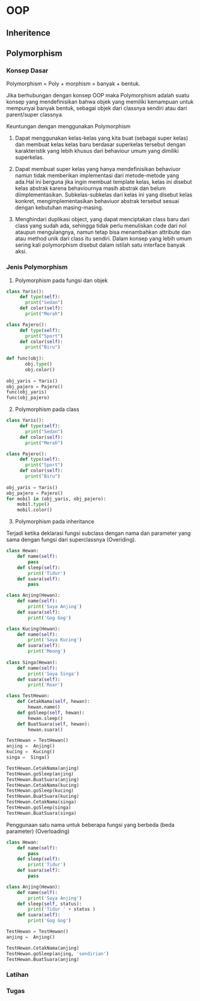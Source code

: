 
# OOP

## Inheritence

## Polymorphism
### Konsep Dasar
Polymorphism = Poly + morphism = banyak + bentuk.

Jika berhubungan dengan konsep OOP maka Polymorphism adalah suatu konsep yang mendefinisikan bahwa objek yang memiliki kemampuan untuk mempunyai banyak bentuk, sebagai objek dari classnya sendiri atau dari parent/super classnya.

Keuntungan dengan menggunakan Polymorphism

1. Dapat menggunakan kelas-kelas yang kita buat (sebagai super kelas) dan membuat kelas kelas baru berdasar superkelas tersebut dengan karakteristik yang lebih khusus dari behaviour umum yang dimiliki superkelas.

2. Dapat membuat super kelas yang hanya mendefinisikan behaviuor namun tidak memberikan implementasi dari metode-metode yang ada.Hal ini berguna jika ingin membuat template kelas, kelas ini disebut kelas abstrak karena behaviournya masih abstrak dan belum diimplementasikan. Subkelas-subkelas dari kelas ini yang disebut kelas konkret, mengimplementasikan behaviuor abstrak tersebut sesuai dengan kebutuhan masing-masing.

3. Menghindari duplikasi object, yang dapat menciptakan class baru dari class yang sudah ada, sehingga tidak perlu menuliskan code dari nol ataupun mengulangnya, namun tetap bisa menambahkan attribute dan atau method unik dari class itu sendiri. Dalam konsep yang lebih umum sering kali polymorphism disebut dalam istilah satu interface banyak aksi.


### Jenis Polymorphism
1. Polymorphism pada fungsi dan objek

```python
class Yaris(): 
     def type(self): 
       print("Sedan") 
     def color(self):
       print("Merah") 

class Pajero(): 
     def type(self): 
       print("Sport") 
     def color(self): 
       print("Biru") 
      
def func(obj): 
       obj.type() 
       obj.color()
        
obj_yaris = Yaris() 
obj_pajero = Pajero() 
func(obj_yaris) 
func(obj_pajero)
```

2. Polymorphism pada class


```python
class Yaris(): 
     def type(self): 
       print("Sedan") 
     def color(self):
       print("Merah") 

class Pajero(): 
     def type(self): 
       print("Sport") 
     def color(self): 
       print("Biru") 
        
obj_yaris = Yaris() 
obj_pajero = Pajero() 
for mobil in (obj_yaris, obj_pajero):
    mobil.type()
    mobil.color()
```

3. Polymorphism pada inheritance

Terjadi ketika deklarasi fungsi subclass dengan nama dan parameter yang sama dengan fungsi dari superclassnya (Overiding).

```python
class Hewan:
    def name(self):
        pass
    def sleep(self):
        print('Tidur')
    def suara(self):
        pass

class Anjing(Hewan):
    def name(self):
        print('Saya Anjing')
    def suara(self):
        print('Gog Gog')

class Kucing(Hewan):
    def name(self):
        print('Saya Kucing')
    def suara(self):
        print('Meong')
    
class Singa(Hewan):
    def name(self):
        print('Saya Singa')
    def suara(self):
        print('Roar')

class TestHewan:
    def CetakNama(self, hewan):
        hewan.name()
    def goSleep(self, hewan):
        hewan.sleep()
    def BuatSuara(self, hewan):
        hewan.suara()

TestHewan = TestHewan()
anjing =  Anjing()
kucing =  Kucing()
singa =  Singa()

TestHewan.CetakNama(anjing)
TestHewan.goSleep(anjing)
TestHewan.BuatSuara(anjing)
TestHewan.CetakNama(kucing)
TestHewan.goSleep(kucing)
TestHewan.BuatSuara(kucing)
TestHewan.CetakNama(singa)
TestHewan.goSleep(singa)
TestHewan.BuatSuara(singa)
```

Penggunaan satu nama untuk beberapa fungsi yang berbeda (beda parameter) (Overloading)

```python
class Hewan:
    def name(self):
        pass
    def sleep(self):
        print('Tidur')
    def suara(self):
        pass

class Anjing(Hewan):
    def name(self):
        print('Saya Anjing')
    def sleep(self, status):
        print('Tidur ' + status )
    def suara(self):
        print('Gog Gog')

TestHewan = TestHewan()
anjing =  Anjing()

TestHewan.CetakNama(anjing)
TestHewan.goSleep(anjing, 'sendirian')
TestHewan.BuatSuara(anjing)
```

### Latihan
### Tugas